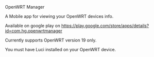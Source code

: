 OpenWRT Manager

A Mobile app for viewing your OpenWRT devices info.

Available on google play on https://play.google.com/store/apps/details?id=com.hg.openwrtmanager

Currently supports OpenWRT version 19 only.

You must have Luci installed on your OpenWRT device.

